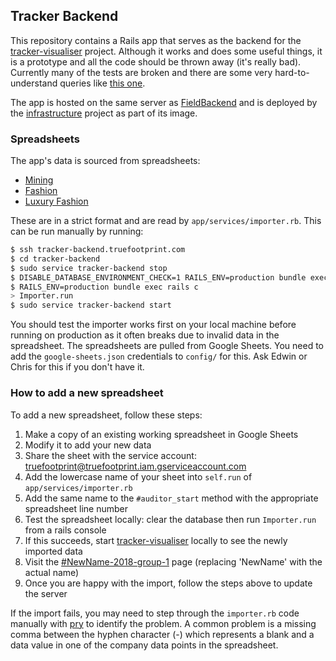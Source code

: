 ## Tracker Backend

This repository contains a Rails app that serves as the backend for the
[tracker-visualiser](https://github.com/truefootprint/tracker-visualiser)
project. Although it works and does some useful things, it is a prototype and
all the code should be thrown away (it's really bad). Currently many of the
tests are broken and there are some very hard-to-understand queries like
[this one](https://github.com/truefootprint/tracker-backend/blob/master/app/queries/company_rankings_query.rb).

The app is hosted on the same server as [FieldBackend](https://github.com/truefootprint/field-backend)
and is deployed by the [infrastructure](https://github.com/truefootprint/infrastructure)
project as part of its image.

### Spreadsheets

The app's data is sourced from spreadsheets:

- [Mining](https://docs.google.com/spreadsheets/d/1nOUkxV2CLpjYht-T8LsqrXRlGRJecsSrvlqBgNjLIzk/edit?ts=5d3b214c)
- [Fashion](https://docs.google.com/spreadsheets/d/1I0FGOfEOMEhCy822x9_gcAPP0vC23-utIqTyToT-rGY)
- [Luxury Fashion](https://docs.google.com/spreadsheets/d/11LtJDOLxmNY3XEvdDBZTJtggdiZB0UpjjgDIuZ_Nnmg)

These are in a strict format and are read by `app/services/importer.rb`. This
can be run manually by running:

```sh
$ ssh tracker-backend.truefootprint.com
$ cd tracker-backend
$ sudo service tracker-backend stop
$ DISABLE_DATABASE_ENVIRONMENT_CHECK=1 RAILS_ENV=production bundle exec rake db:drop db:create db:migrate
$ RAILS_ENV=production bundle exec rails c
> Importer.run
$ sudo service tracker-backend start
```

You should test the importer works first on your local machine before running on
production as it often breaks due to invalid data in the spreadsheet. The
spreadsheets are pulled from Google Sheets. You need to add the
`google-sheets.json` credentials to `config/` for this. Ask Edwin or Chris for
this if you don't have it.

### How to add a new spreadsheet

To add a new spreadsheet, follow these steps:

1. Make a copy of an existing working spreadsheet in Google Sheets
2. Modify it to add your new data
3. Share the sheet with the service account: truefootprint@truefootprint.iam.gserviceaccount.com
4. Add the lowercase name of your sheet into `self.run` of `app/services/importer.rb`
5. Add the same name to the `#auditor_start` method with the appropriate spreadsheet line number
6. Test the spreadsheet locally: clear the database then run `Importer.run` from a rails console
7. If this succeeds, start [tracker-visualiser](https://github.com/truefootprint/tracker-visualiser) locally to see the newly imported data
8. Visit the [#NewName-2018-group-1](http://localhost:3000/#NewName-2018-group-1) page (replacing 'NewName' with the actual name)
9. Once you are happy with the import, follow the steps above to update the server

If the import fails, you may need to step through the `importer.rb` code manually
with [pry](https://github.com/pry/pry) to identify the problem. A common problem
is a missing comma between the hyphen character (-) which represents a blank and
a data value in one of the company data points in the spreadsheet.
